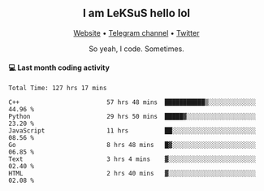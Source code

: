 <h2 align="center">I am LeKSuS hello lol</h2>
<div align="center">
  <a href="https://leksus.net">Website</a> •
  <a href="https://t.me/leksus_was_here">Telegram channel</a> •
  <a href="https://twitter.com/___LeKSuS___">Twitter</a>
</div>
<p align="center">So yeah, I code. Sometimes.</p>

#### :computer: Last month coding activity
<!--START_SECTION:waka-->

```text
Total Time: 127 hrs 17 mins

C++                        57 hrs 48 mins  ███████████▒░░░░░░░░░░░░░   44.96 %
Python                     29 hrs 50 mins  █████▓░░░░░░░░░░░░░░░░░░░   23.20 %
JavaScript                 11 hrs          ██░░░░░░░░░░░░░░░░░░░░░░░   08.56 %
Go                         8 hrs 48 mins   █▓░░░░░░░░░░░░░░░░░░░░░░░   06.85 %
Text                       3 hrs 4 mins    ▓░░░░░░░░░░░░░░░░░░░░░░░░   02.40 %
HTML                       2 hrs 40 mins   ▓░░░░░░░░░░░░░░░░░░░░░░░░   02.08 %
```

<!--END_SECTION:waka-->

<!-- flag{4_l0t_0f_1nter35t1ng_th1ng5_4r3_1n_publ1c_d0m41n} -->
